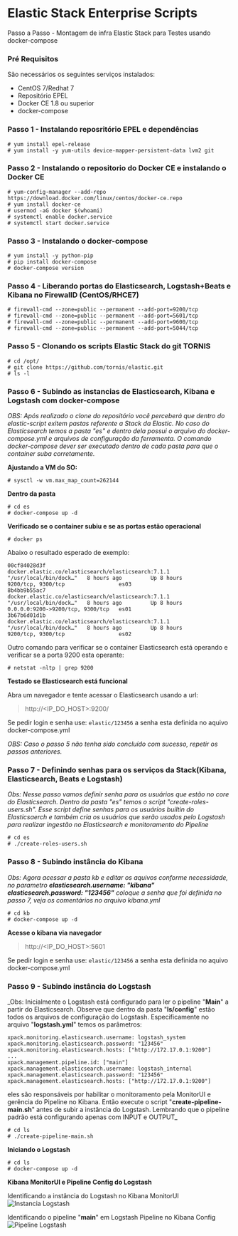 # Elastic Stack Enterprise Scripts 

Passo a Passo - Montagem de infra Elastic Stack para Testes usando docker-compose 

### Pré Requisitos 
São necessários os seguintes serviços instalados:
- CentOS 7/Redhat 7
- Repositório EPEL 
- Docker CE 1.8 ou superior
- docker-compose


### Passo 1 - Instalando reposritório EPEL e dependências 
```
# yum install epel-release
# yum install -y yum-utils device-mapper-persistent-data lvm2 git 
```
### Passo 2 - Instalando o repositorio do Docker CE e instalando o Docker CE
``` 
# yum-config-manager --add-repo https://download.docker.com/linux/centos/docker-ce.repo
# yum install docker-ce
# usermod -aG docker $(whoami)
# systemctl enable docker.service
# systemctl start docker.service
```
### Passo 3 - Instalando o docker-compose
```
# yum install -y python-pip
# pip install docker-compose
# docker-compose version
```

### Passo 4 - Liberando portas do Elasticsearch, Logstash+Beats e Kibana no FirewallD (CentOS/RHCE7)
```
# firewall-cmd --zone=public --permanent --add-port=9200/tcp
# firewall-cmd --zone=public --permanent --add-port=5601/tcp
# firewall-cmd --zone=public --permanent --add-port=9600/tcp
# firewall-cmd --zone=public --permanent --add-port=5044/tcp
```

### Passo 5 - Clonando os scripts Elastic Stack do git TORNIS
```
# cd /opt/ 
# git clone https://github.com/tornis/elastic.git 
# ls -l 
```

### Passo 6 - Subindo as instancias de Elasticsearch, Kibana e Logstash com docker-compose

_OBS: Após realizado o clone do repositório você perceberá que dentro do elastic-script exitem pastas referente a Stack da Elastic. No caso do Elasticsearch temos a pasta "es" e dentro dela possui o arquivo do docker-compose.yml e arquivos de configuração da ferramenta. O comando docker-compose dever ser executado dentro de cada pasta para que o container suba corretamente._


__Ajustando a VM do SO:__
```
# sysctl -w vm.max_map_count=262144
```
__Dentro da pasta__ 
```
# cd es
# docker-compose up -d
```

__Verificado se o container subiu e se as portas estão operacional__
```
# docker ps
```
Abaixo o resultado esperado de exemplo:
```
00cf84028d3f        docker.elastic.co/elasticsearch/elasticsearch:7.1.1   "/usr/local/bin/dock…"   8 hours ago         Up 8 hours          9200/tcp, 9300/tcp                 es03
8b4bb9b55ac7        docker.elastic.co/elasticsearch/elasticsearch:7.1.1   "/usr/local/bin/dock…"   8 hours ago         Up 8 hours          0.0.0.0:9200->9200/tcp, 9300/tcp   es01
3b67b6d01d1b        docker.elastic.co/elasticsearch/elasticsearch:7.1.1   "/usr/local/bin/dock…"   8 hours ago         Up 8 hours          9200/tcp, 9300/tcp   	          es02
```
Outro comando para verificar se o container Elasticsearch está operando e verificar se a porta 9200 esta operante: 
```
# netstat -nltp | grep 9200
```
__Testado se Elasticsearch está funcional__

Abra um navegador e tente acessar o Elasticsearch usando a url: 
> http://<IP_DO_HOST>:9200/ 

Se pedir login e senha use: ``` elastic/123456 ``` a senha esta definida no aquivo docker-compose.yml

_OBS: Caso o passo 5 não tenha sido concluído com sucesso, repetir os passos anteriores._

### Passo 7 - Definindo senhas para os serviços da Stack(Kibana, Elasticsearch, Beats e Logstash)

_Obs: Nesse passo vamos definir senha para os usuários que estão no core do Elasticsearch. Dentro da pasta "es" temos o script "create-roles-users.sh". Esse script define senhas para os usuários builtin do Elasticsaerch e também cria os usuários que serão usados pelo Logstash para realizar ingestão no Elasticsearch e monitoramento do Pipeline_

```
# cd es
# ./create-roles-users.sh 
```

### Passo 8 - Subindo instância do Kibana
_Obs: Agora acessar a pasta kb e editar os aquivos conforme necessidade, no parametro __elasticsearch.username: "kibana"
elasticsearch.password: "123456"__ coloque a senha que foi definida no passo 7, veja os comentários no arquivo kibana.yml_

```
# cd kb
# docker-compose up -d 
```

__Acesse o kibana via navegador__
> http://<IP_DO_HOST>:5601
 
Se pedir login e senha use: ``` elastic/123456 ``` a senha esta definida no aquivo docker-compose.yml

### Passo 9 - Subindo instância do Logstash
_Obs: Inicialmente o Logstash está configurado para ler o pipeline "__Main__" a partir do Elasticsearch. Observe que dentro da pasta "__ls/config__" estão todos os arquivos de configuração do Logstash. Especificamente no arquivo "__logstash.yml__" temos os parâmetros:
```
xpack.monitoring.elasticsearch.username: logstash_system
xpack.monitoring.elasticsearch.password: "123456"
xpack.monitoring.elasticsearch.hosts: ["http://172.17.0.1:9200"]
...
xpack.management.pipeline.id: ["main"]
xpack.management.elasticsearch.username: logstash_internal
xpack.management.elasticsearch.password: "123456"
xpack.management.elasticsearch.hosts: ["http://172.17.0.1:9200"]
```
eles são responsáveis por habilitar o monitoramento pela MonitorUI e gerência do Pipeline no Kibana.
Então execute o script "__create-pipeline-main.sh__" antes de subir a instância do Logstash. Lembrando que o pipeline padrão está configurando apenas com INPUT e OUTPUT_
```
# cd ls 
# ./create-pipeline-main.sh
```

__Iniciando o Logstash__

```
# cd ls
# docker-compose up -d 
```

__Kibana MonitorUI e Pipeline Config do Logstash__

Identificando a instância do Logstash no Kibana MonitorUI
![Instancia Logstash](https://github.com/tornis/elastic/blob/master/images/logstash_monitor.png)

Identificando o pipeline "__main__" em Logstash Pipeline no Kibana Config
![Pipeline Logstash](https://github.com/tornis/elastic/blob/master/images/logstash_pipeline.png)